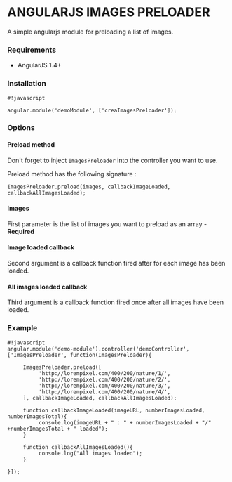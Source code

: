 # ANGULARJS IMAGES PRELOADER #

A simple angularjs module for preloading a list of images.

### Requirements ###

* AngularJS 1.4+

### Installation ###

```
#!javascript

angular.module('demoModule', ['creaImagesPreloader']);
```

### Options ###

#### Preload method ####
Don't forget to inject `ImagesPreloader` into the controller you want to use.

Preload method has the following signature :

    ImagesPreloader.preload(images, callbackImageLoaded, callbackAllImagesLoaded);


#### Images ####
First parameter is the list of images you want to preload as an array - **Required**

#### Image loaded callback ####
Second argument is a callback function fired after for each image has been loaded.

#### All images loaded callback ####
Third argument is a callback function fired once after all images have been loaded.


### Example ###

```
#!javascript
angular.module('demo-module').controller('demoController', ['ImagesPreloader', function(ImagesPreloader){

     ImagesPreloader.preload([
          'http://lorempixel.com/400/200/nature/1/',
          'http://lorempixel.com/400/200/nature/2/',
          'http://lorempixel.com/400/200/nature/3/',
          'http://lorempixel.com/400/200/nature/4/',
     ], callbackImageLoaded, callbackAllImagesLoaded);

     function callbackImageLoaded(imageURL, numberImagesLoaded, numberImagesTotal){
          console.log(imageURL + " : " + numberImagesLoaded + "/" +numberImagesTotal + " loaded");
     }

     function callbackAllImagesLoaded(){
          console.log("All images loaded");
     }

}]);
```